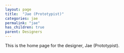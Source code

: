 ```yaml
---
layout: page
title:  "Jae (Prototypist)"
categories: jae
permalink: "jae"
has_children: true
parent: Designers
---
```

This is the home page for the designer, Jae (Prototypist).
